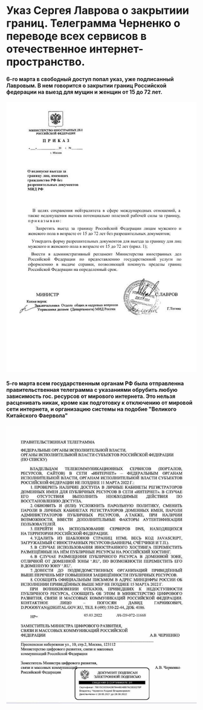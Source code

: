 # Указ Сергея Лаврова о закрытиии границ. Телеграмма Черненко о переводе всех сервисов в отечественное интернет-пространство.

#### 6-го марта в свободный доступ попал указ, уже подписанный Лавровым. В нем говорится о закрытии границ Российской федерации на выезд для мущин и женщин от 15 до 72 лет.

![указ](./closing-borders.jpg)

#### 5-го марта всем государственным органам РФ была отправленна правительственная телеграмма с указаниями обрубить любую зависимость гос. ресурсов от мирового интернета. Это нельзя расценивать никак, кроме как подготовку к отключению от мировой сети интернета, и организацию системы на подобие "Великого Китайского Фаервола"

![телеграмма](./cutting-off-internet.jpg)
